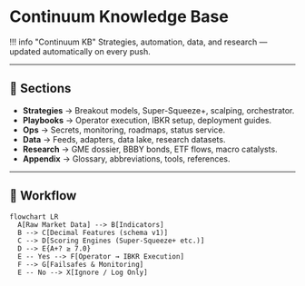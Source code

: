 # Continuum Knowledge Base

!!! info "Continuum KB"
    Strategies, automation, data, and research — updated automatically on every push.

---

## 📂 Sections

- **Strategies** → Breakout models, Super-Squeeze+, scalping, orchestrator.
- **Playbooks** → Operator execution, IBKR setup, deployment guides.
- **Ops** → Secrets, monitoring, roadmaps, status service.
- **Data** → Feeds, adapters, data lake, research datasets.
- **Research** → GME dossier, BBBY bonds, ETF flows, macro catalysts.
- **Appendix** → Glossary, abbreviations, tools, references.

---

## 🔄 Workflow

```mermaid
flowchart LR
  A[Raw Market Data] --> B[Indicators]
  B --> C[Decimal Features (schema v1)]
  C --> D[Scoring Engines (Super-Squeeze+ etc.)]
  D --> E{A+? ≥ 7.0}
  E -- Yes --> F[Operator → IBKR Execution]
  F --> G[Failsafes & Monitoring]
  E -- No --> X[Ignore / Log Only]

